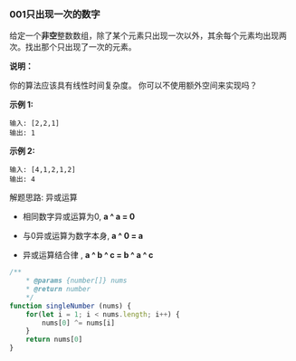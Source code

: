 ### 001只出现一次的数字

给定一个**非空**整数数组，除了某个元素只出现一次以外，其余每个元素均出现两次。找出那个只出现了一次的元素。

**说明：**

你的算法应该具有线性时间复杂度。 你可以不使用额外空间来实现吗？

**示例 1:**

```
输入: [2,2,1]
输出: 1
```

**示例 2:**

```
输入: [4,1,2,1,2]
输出: 4
```

解题思路:  异或运算

- 相同数字异或运算为0, **a ^ a = 0**

- 与0异或运算为数字本身,  **a ^ 0 = a**

- 异或运算结合律 ,  **a ^ b ^ c =  b ^ a ^ c**

  

```javascript
/**
	* @params {number[]} nums
	* @return number
	*/
function singleNumber (nums) {
    for(let i = 1; i < nums.length; i++) {
        nums[0] ^= nums[i]
    }
    return nums[0]
}
```

